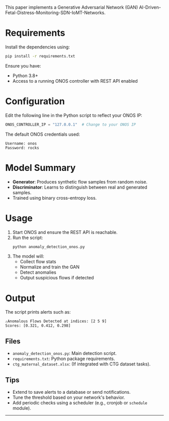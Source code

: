 This paper implements a Generative Adversarial Network (GAN) AI-Driven-Fetal-Distress-Monitoring-SDN-IoMT-Networks.

# Requirements

Install the dependencies using:

```bash
pip install -r requirements.txt
```

Ensure you have:
- Python 3.8+
- Access to a running ONOS controller with REST API enabled

# Configuration

Edit the following line in the Python script to reflect your ONOS IP:

```python
ONOS_CONTROLLER_IP = "127.0.0.1"  # Change to your ONOS IP
```

The default ONOS credentials used:

```
Username: onos
Password: rocks
```

# Model Summary

- **Generator**: Produces synthetic flow samples from random noise.
- **Discriminator**: Learns to distinguish between real and generated samples.
- Trained using binary cross-entropy loss.

# Usage

1. Start ONOS and ensure the REST API is reachable.
2. Run the script:
   ```bash
   python anomaly_detection_onos.py
   ```
3. The model will:
   - Collect flow stats
   - Normalize and train the GAN
   - Detect anomalies
   - Output suspicious flows if detected

# Output

The script prints alerts such as:

```
⚠Anomalous Flows Detected at indices: [2 5 9]
Scores: [0.321, 0.412, 0.298]
```

## Files

- `anomaly_detection_onos.py`: Main detection script.
- `requirements.txt`: Python package requirements.
- `ctg_maternal_dataset.xlsx`: (If integrated with CTG dataset tasks).

##  Tips

- Extend to save alerts to a database or send notifications.
- Tune the threshold based on your network's behavior.
- Add periodic checks using a scheduler (e.g., cronjob or `schedule` module).

---


